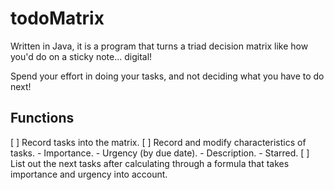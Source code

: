 # todoMatrix
Written in Java, it is a program that turns a triad decision matrix like how you'd do on a sticky note... digital! 

Spend your effort in doing your tasks, and not deciding what you have to do next!

## Functions
[ ] Record tasks into the matrix.
[ ] Record and modify characteristics of tasks.
    - Importance.
    - Urgency (by due date).
    - Description.
    - Starred.
[ ] List out the next tasks after calculating through a formula that takes importance and urgency into account. 